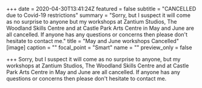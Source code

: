 +++
date = 2020-04-30T13:41:24Z
featured = false
subtitle = "CANCELLED due to Covid-19 restrictions"
summary = "Sorry, but I suspect it will come as no surprise to anyone but my workshops at Zantium Studios, The Woodland Skills Centre and at Castle Park Arts Centre in May and June are all cancelled. If anyone has any questions or concerns then please don't hesitate to contact me."
title = "May and June workshops Cancelled"
[image]
caption = ""
focal_point = "Smart"
name = ""
preview_only = false

+++
Sorry, but I suspect it will come as no surprise to anyone, but my workshops at Zantium Studios, The Woodland Skills Centre and at Castle Park Arts Centre in May and June are all cancelled. If anyone has any questions or concerns then please don't hesitate to contact me.